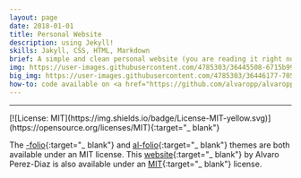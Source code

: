 ```yaml
---
layout: page
date: 2018-01-01
title: Personal Website
description: using Jekyll!
skills: Jakyll, CSS, HTML, Markdown
brief: A simple and clean personal website (you are reading it right now so should have noticed :-) to showcase my work, both academic and hobbyist. The website is powered by <a href="https://jekyllrb.com/" target="_blank">Jekyll</a> using a modified open-source <a href="https://github.com/alshedivat/al-folio" target="_blank">theme</a>. What makes Jekyll, and some similar projects such as <a href="https://github.com/getpelican/pelican" target="_blank"https://github.com/getpelican/pelican>Pelican</a> so convenient is the fact that they automatically generate static websites from markdown. This enormously speeds up the website creating process, as you can choose an open-source theme and either modify it to suit your needs, or proceed directly to populating the site.
img: https://user-images.githubusercontent.com/4785303/36445508-6715b994-1676-11e8-8e04-b075b60711e1.png
big_img: https://user-images.githubusercontent.com/4785303/36446177-7057b834-1678-11e8-9fdf-091247a9649f.png
how-to: code available on <a href="https://github.com/alvaropp/alvaropp.github.io" target="_blank">GitHub</a>
---
```


<hr>
[![License: MIT](https://img.shields.io/badge/License-MIT-yellow.svg)](https://opensource.org/licenses/MIT){:target="_ blank"}

The [-folio](https://github.com/bogoli/-folio){:target="_ blank"} and [al-folio](https://github.com/alshedivat/al-folio){:target="_ blank"} themes are both available under an MIT license. This [website](https://github.com/alvaropp/alvaropp.github.io){:target="_ blank"} by Alvaro Perez-Diaz is also available under an [MIT](https://opensource.org/licenses/MIT){:target="_ blank"} license.
